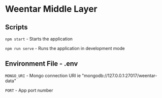 # Weentar Middle Layer

## Scripts
`npm start` - Starts the application

`npm run serve` - Runs the application in development mode

## Environment File - .env
`MONGO_URI` - Mongo connection URI ie "mongodb://127.0.0.1:27017/weentar-data"

`PORT` - App port number
